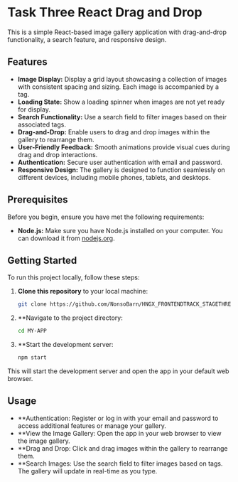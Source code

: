 # Task Three React Drag and Drop

This is a simple React-based image gallery application with drag-and-drop functionality, a search feature, and responsive design.

## Features

- **Image Display:** Display a grid layout showcasing a collection of images with consistent spacing and sizing. Each image is accompanied by a tag.
- **Loading State:** Show a loading spinner when images are not yet ready for display.
- **Search Functionality:** Use a search field to filter images based on their associated tags.
- **Drag-and-Drop:** Enable users to drag and drop images within the gallery to rearrange them.
- **User-Friendly Feedback:** Smooth animations provide visual cues during drag and drop interactions.
- **Authentication:** Secure user authentication with email and password.
- **Responsive Design:** The gallery is designed to function seamlessly on different devices, including mobile phones, tablets, and desktops.

## Prerequisites

Before you begin, ensure you have met the following requirements:

- **Node.js:** Make sure you have Node.js installed on your computer. You can download it from [nodejs.org](https://nodejs.org/).

## Getting Started

To run this project locally, follow these steps:

1. **Clone this repository** to your local machine:

   ```bash
   git clone https://github.com/NonsoBarn/HNGX_FRONTENDTRACK_STAGETHREETASK

   ```

2. \*\*Navigate to the project directory:

   ```bash
   cd MY-APP

   ```

3. \*\*Start the development server:

   ```bash
   npm start

   ```

This will start the development server and open the app in your default web browser.

## Usage

- \*\*Authentication: Register or log in with your email and password to access additional features or manage your gallery.
- \*\*View the Image Gallery: Open the app in your web browser to view the image gallery.
- \*\*Drag and Drop: Click and drag images within the gallery to rearrange them.
- \*\*Search Images: Use the search field to filter images based on tags. The gallery will update in real-time as you type.
